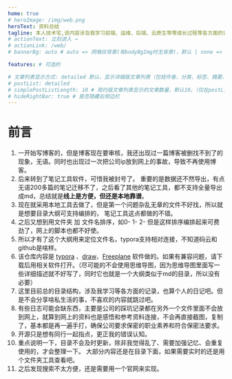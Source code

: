 ```yaml
---
home: true
# heroImage: /img/web.png
heroText: 资料总结
tagline: 本人技术宅,该内容涉及我学习前端、运维、后端、云原生等等成长过程等各方面的记录。
# actionText: 立刻进入 →
# actionLink: /web/
# bannerBg: auto # auto => 网格纹背景(有bodyBgImg时无背景)，默认 | none => 无 | '大图地址' | background: 自定义背景样式       提示：如发现文本颜色不适应你的背景时可以到palette.styl修改$bannerTextColor变量

features: # 可选的

# 文章列表显示方式: detailed 默认，显示详细版文章列表（包括作者、分类、标签、摘要、分页等）| simple => 显示简约版文章列表（仅标题和日期）| none 不显示文章列表
# postList: detailed
# simplePostListLength: 10 # 简约版文章列表显示的文章数量，默认10。（仅在postList设置为simple时生效）
# hideRightBar: true # 是否隐藏右侧边栏
---
```



# 前言

1. 一开始写博客的，但是博客现在要审核，我还出现过一篇博客被删找不到了的现象，无语。同时也出现过一次把公司ip放到网上的事故，导致不再使用博客。
2. 后来转到了笔记工具软件，可惜我被封号了。 重要的是数据还不然导出，有点无语200多篇的笔记迁移不了，之后看了其他的笔记工具，都不支持全量导出成md，总结就是**线上是方便，但还是本地靠谱**。
3. 现在就采用本地工具去做了，但是第一个问题杂乱无章的文件不好找，所以就是想要目录大纲可支持编排的， 笔记工具这点都做的不错。
4. 之后又想到用文件夹 加 文件名排序，如0- 1- 2- 但是这样排序编排起来可费劲了，网上的脚本也都不好使。
5. 所以才有了这个大纲用来定位文件名，typora支持相对连接，不知道码云和github是啥样。
6. 该仓库内容是 [typora](https://typora.io/) 、[draw](https://app.diagrams.net/)、[Freeplane](https://www.freeplane.org/wiki/index.php/Home) 软件做的。如果有兼容问题，请下载后用相关软件打开。（尽可能的不会使用思维导图，因为思维导图里面写一些详细描述就不好写了，同时它也就是一个大纲类似于md的目录，所以没有必要）
7. 这里目前总的目录结构，涉及我学习等各方面的记录，也算个人的日记吧。但是不会分享啥私生活的事，不喜欢的内容就跳过吧。
8. 有些日志可能会缺东西，主要是公司的踩坑记录都在另外一个文件里面不会放到网上，就算到网上的资料也是感悟和参考资料连接，不会再直接截图，复制了，基本都是再一遍手打，确保公司要求保密的职业素养和符合保密法要求。
9. 开源只是想有同行一起指点，更正我的错误认知。
10. 重点说明一下，目录不会及时更新，除非我觉得乱了、需要加强记忆、会重复使用的，才会整理一下。 大部分内容还是在目录下面，如果需要实时的还是用个文件夹工具查看吧。
11. 之后发现搜索不太方便，还是需要用一个官网来实现。